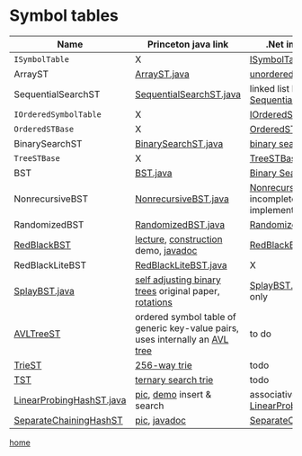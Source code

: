 # Symbol tables

Name | Princeton java link | .Net implementation
--- | --- | ---
`ISymbolTable` | X | [ISymbolTable](../src/SymbolTables/ISymbolTable.cs)
ArrayST | [ArrayST.java](http://algs4.cs.princeton.edu/31elementary/ArrayST.java.html) | [unordered array](../src/SymbolTables/ArrayST.cs)
SequentialSearchST | [SequentialSearchST.java](https://algs4.cs.princeton.edu/31elementary/SequentialSearchST.java.html) | linked list based [SequentialSearchST.cs](../src/SymbolTables/SequentialSearchST.cs)
`IOrderedSymbolTable` | X | [IOrderedSymbolTable](../src/SymbolTables/IOrderedSymbolTable.cs)
`OrderedSTBase` | X | [OrderedSTBase](../src/SymbolTables/TreeSTBase.cs)
BinarySearchST | [BinarySearchST.java](https://algs4.cs.princeton.edu/31elementary/BinarySearchST.java.html) | [binary search](../src/SymbolTables/BinarySearchST.cs)
`TreeSTBase` | X | [TreeSTBase](../src/SymbolTables/TreeSTBase.cs)
BST | [BST.java](http://algs4.cs.princeton.edu/32bst/BST.java.html )| [Binary Search Tree](../src/SymbolTables/BST.cs)
NonrecursiveBST | [NonrecursiveBST.java](http://algs4.cs.princeton.edu/32bst/NonrecursiveBST.java.html) | [NonrecursiveBST](../src/SymbolTables/NonrecursiveBST.cs) incomplete, `delete` not implemented
RandomizedBST | [RandomizedBST.java](http://algs4.cs.princeton.edu/33balanced/RandomizedBST.java.html) | [RandomizedBST](../src/SymbolTables/RandomizedBST.cs)
[RedBlackBST](http://algs4.cs.princeton.edu/33balanced/RedBlackBST.java.html) | [lecture](https://algs4.cs.princeton.edu/lectures/33BalancedSearchTrees-2x2.pdf), [construction](https://algs4.cs.princeton.edu/lectures/33DemoRedBlackBST.mov) demo, [javadoc](https://algs4.cs.princeton.edu/code/javadoc/edu/princeton/cs/algs4/RedBlackBST.html)| [RedBlackBST.cs](../src/SymbolTables/RedBlackBST.cs)
RedBlackLiteBST | [RedBlackLiteBST.java](http://algs4.cs.princeton.edu/33balanced/RedBlackBST.java.html)| X
[SplayBST.java](http://algs4.cs.princeton.edu/33balanced/SplayBST.java.html) | [self adjusting binary trees](http://www.cs.cmu.edu/%7Esleator/papers/self-adjusting.pdf) original paper, [rotations](http://yaikhom.com/2014/05/12/understanding-splay-tree-rotations.html) | [SplayBST.cs](../src/SymbolTables/SplayBST.cs) scaffolding only 
[AVLTreeST](https://algs4.cs.princeton.edu/code/edu/princeton/cs/algs4/AVLTreeST.java.html) | ordered symbol table of generic key-value pairs, uses internally an [AVL tree](https://algs4.cs.princeton.edu/code/javadoc/edu/princeton/cs/algs4/AVLTreeST.html) | to do
[TrieST](https://algs4.cs.princeton.edu/code/edu/princeton/cs/algs4/TrieST.java.html) | [256-way trie](https://algs4.cs.princeton.edu/code/javadoc/edu/princeton/cs/algs4/TrieST.html) | todo
[TST](https://algs4.cs.princeton.edu/code/edu/princeton/cs/algs4/TST.java.html) | [ternary search trie](https://algs4.cs.princeton.edu/code/javadoc/edu/princeton/cs/algs4/TST.html) | todo
[LinearProbingHashST.java](http://algs4.cs.princeton.edu/34hash/LinearProbingHashST.java.html) | [pic](https://algs4.cs.princeton.edu/34hash/images/linear-probing.png), [demo](https://algs4.cs.princeton.edu/lectures/34DemoLinearProbingHashTable.mov) insert & search | associative array based [LinearProbingHashST.cs](../src/SymbolTables/LinearProbingHashST.cs)
[SeparateChainingHashST](https://algs4.cs.princeton.edu/34hash/SeparateChainingHashST.java.html) | [pic](https://algs4.cs.princeton.edu/34hash/images/separate-chaining.png), [javadoc](https://algs4.cs.princeton.edu/code/javadoc/edu/princeton/cs/algs4/SeparateChainingHashST.html) | [SeparateChainingHashST.cs](../src/SymbolTables/SeparateChainingHashST.cs)

[home](../README.md#pages)